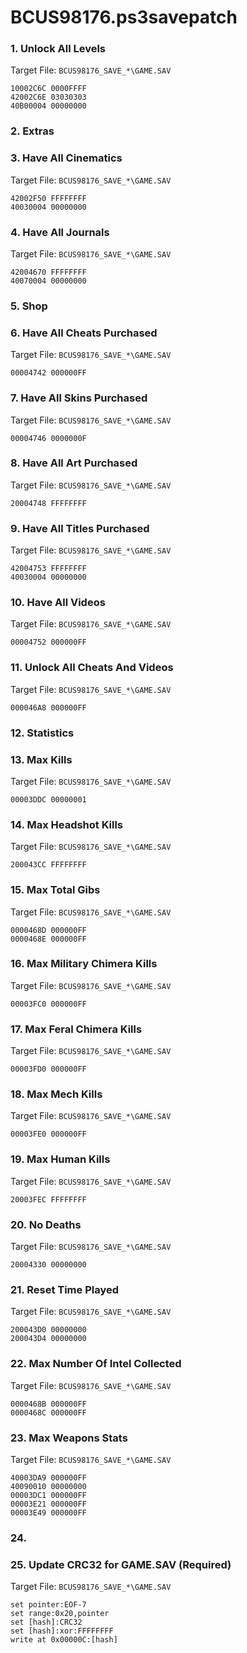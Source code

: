 # BCUS98176.ps3savepatch

### 1. Unlock All Levels

Target File: `BCUS98176_SAVE_*\GAME.SAV`

```
10002C6C 0000FFFF
42002C6E 03030303
40B00004 00000000
```

### 2. Extras
### 3. Have All Cinematics

Target File: `BCUS98176_SAVE_*\GAME.SAV`

```
42002F50 FFFFFFFF
40030004 00000000
```

### 4. Have All Journals

Target File: `BCUS98176_SAVE_*\GAME.SAV`

```
42004670 FFFFFFFF
40070004 00000000
```

### 5. Shop
### 6. Have All Cheats Purchased

Target File: `BCUS98176_SAVE_*\GAME.SAV`

```
00004742 000000FF
```

### 7. Have All Skins Purchased

Target File: `BCUS98176_SAVE_*\GAME.SAV`

```
00004746 0000000F
```

### 8. Have All Art Purchased

Target File: `BCUS98176_SAVE_*\GAME.SAV`

```
20004748 FFFFFFFF
```

### 9. Have All Titles Purchased

Target File: `BCUS98176_SAVE_*\GAME.SAV`

```
42004753 FFFFFFFF
40030004 00000000
```

### 10. Have All Videos

Target File: `BCUS98176_SAVE_*\GAME.SAV`

```
00004752 000000FF
```

### 11. Unlock All Cheats And Videos

Target File: `BCUS98176_SAVE_*\GAME.SAV`

```
000046A8 000000FF
```

### 12. Statistics
### 13. Max Kills

Target File: `BCUS98176_SAVE_*\GAME.SAV`

```
00003DDC 00000001
```

### 14. Max Headshot Kills

Target File: `BCUS98176_SAVE_*\GAME.SAV`

```
200043CC FFFFFFFF
```

### 15. Max Total Gibs

Target File: `BCUS98176_SAVE_*\GAME.SAV`

```
0000468D 000000FF
0000468E 000000FF
```

### 16. Max Military Chimera Kills

Target File: `BCUS98176_SAVE_*\GAME.SAV`

```
00003FC0 000000FF
```

### 17. Max Feral Chimera Kills

Target File: `BCUS98176_SAVE_*\GAME.SAV`

```
00003FD0 000000FF
```

### 18. Max Mech Kills

Target File: `BCUS98176_SAVE_*\GAME.SAV`

```
00003FE0 000000FF
```

### 19. Max Human Kills

Target File: `BCUS98176_SAVE_*\GAME.SAV`

```
20003FEC FFFFFFFF
```

### 20. No Deaths

Target File: `BCUS98176_SAVE_*\GAME.SAV`

```
20004330 00000000
```

### 21. Reset Time Played

Target File: `BCUS98176_SAVE_*\GAME.SAV`

```
200043D0 00000000
200043D4 00000000
```

### 22. Max Number Of Intel Collected

Target File: `BCUS98176_SAVE_*\GAME.SAV`

```
0000468B 000000FF
0000468C 000000FF
```

### 23. Max Weapons Stats

Target File: `BCUS98176_SAVE_*\GAME.SAV`

```
40003DA9 000000FF
40090010 00000000
00003DC1 000000FF
00003E21 000000FF
00003E49 000000FF
```

### 24. 
### 25. Update CRC32 for GAME.SAV (Required)

Target File: `BCUS98176_SAVE_*\GAME.SAV`

```
set pointer:EOF-7
set range:0x20,pointer
set [hash]:CRC32
set [hash]:xor:FFFFFFFF
write at 0x00000C:[hash]
```

